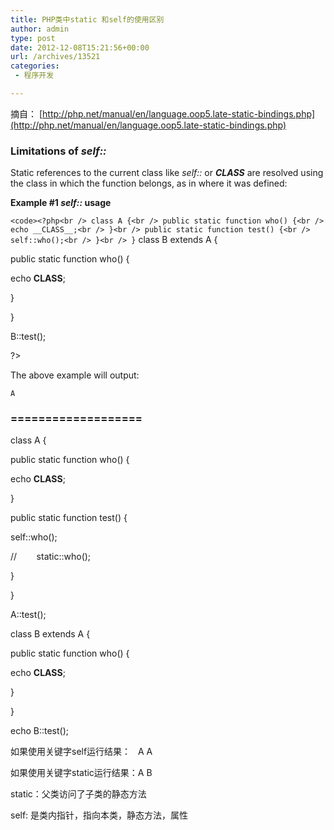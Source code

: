 ```yaml
---
title: PHP类中static 和self的使用区别
author: admin
type: post
date: 2012-12-08T15:21:56+00:00
url: /archives/13521
categories:
 - 程序开发

---
```


摘自： [http://php.net/manual/en/language.oop5.late-static-bindings.php](http://php.net/manual/en/language.oop5.late-static-bindings.php)

### Limitations of _self::_

Static references to the current class like _self::_ or ___CLASS___ are resolved using the class in which the function belongs, as in where it was defined:


**Example #1 _self::_ usage**

`<code><?php<br />
class A {<br />
public static function who() {<br />
echo __CLASS__;<br />
}<br />
public static function test() {<br />
self::who();<br />
}<br />
}` class B extends A {

public static function who() {

echo __CLASS__;

}

}

B::test();

?>


The above example will output:


```
A
```

### ===================

class A {

public static function who() {

echo __CLASS__;

}

public static function test() {

self::who();

//        static::who();

}

}

A::test();


class B extends A {

public static function who() {

echo __CLASS__;

}

}

echo B::test();


如果使用关键字self运行结果：   A A


如果使用关键字static运行结果：A B


static：父类访问了子类的静态方法


self: 是类内指针，指向本类，静态方法，属性